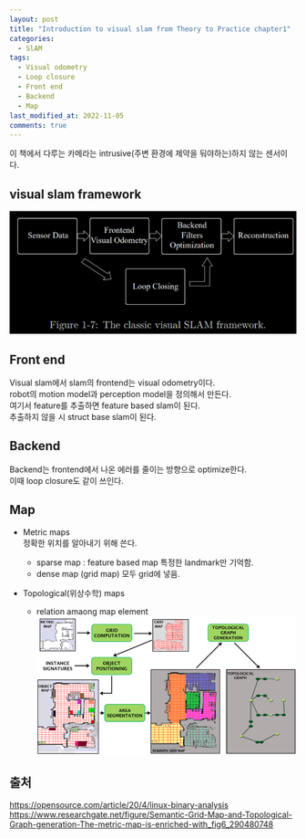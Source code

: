 ```yaml
---
layout: post
title: "Introduction to visual slam from Theory to Practice chapter1"
categories:
  - SlAM 
tags:
  - Visual odometry
  - Loop closure
  - Front end
  - Backend
  - Map
last_modified_at: 2022-11-05
comments: true
---
```


이 책에서 다루는 카메라는 intrusive$($주변 환경에 제약을 둬야하는$)$하지 않는 센서이다. 

## visual slam framework
![SLAM_framework](/assets/img/SLAM/22_11_05_intro_visual_slam1/slam_frame_work.png)

## Front end
Visual slam에서 slam의 frontend는 visual odometry이다.  
robot의 motion model과 perception model을 정의해서 만든다.  
여기서 feature를 추출하면 feature based slam이 된다.  
추출하지 않을 시 struct base slam이 된다.

## Backend
Backend는 frontend에서 나온 에러를 줄이는 방향으로 optimize한다.  
이때 loop closure도 같이 쓰인다.  

## Map
- Metric maps  
정확한 위치를 알아내기 위해 쓴다.  
  - sparse map : feature based map 특정한 landmark만 기억함.
  - dense map $($grid map$)$ 모두 grid에 넣음.

- Topological$($위상수학$)$ maps
  - relation amaong map element
![grid_vs_topology](/assets/img/SLAM/22_11_05_intro_visual_slam1/grid_map_vs_topology_map.png)

## 출처 
https://opensource.com/article/20/4/linux-binary-analysis  
https://www.researchgate.net/figure/Semantic-Grid-Map-and-Topological-Graph-generation-The-metric-map-is-enriched-with_fig6_290480748